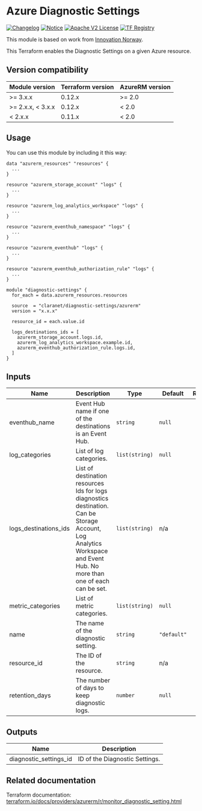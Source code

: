 # Azure Diagnostic Settings
[![Changelog](https://img.shields.io/badge/changelog-release-green.svg)](CHANGELOG.md) [![Notice](https://img.shields.io/badge/notice-copyright-yellow.svg)](NOTICE) [![Apache V2 License](https://img.shields.io/badge/license-Apache%20V2-orange.svg)](LICENSE) [![TF Registry](https://img.shields.io/badge/terraform-registry-blue.svg)](https://registry.terraform.io/modules/claranet/diagnostic-settings/azurerm/)

This module is based on work from [Innovation Norway](https://github.com/InnovationNorway/).

This Terraform enables the Diagnostic Settings on a given Azure resource.

## Version compatibility

| Module version    | Terraform version | AzureRM version |
|-------------------|-------------------|-----------------|
| >= 3.x.x          | 0.12.x            | >= 2.0          |
| >= 2.x.x, < 3.x.x | 0.12.x            | <  2.0          |
| <  2.x.x          | 0.11.x            | <  2.0          |

## Usage

You can use this module by including it this way:
```hcl
data "azurerm_resources" "resources" {
  ...
}

resource "azurerm_storage_account" "logs" {
  ...
}

resource "azurerm_log_analytics_workspace" "logs" {
  ...
}

resource "azurerm_eventhub_namespace" "logs" {
  ...
}

resource "azurerm_eventhub" "logs" {
  ...
}

resource "azurerm_eventhub_authorization_rule" "logs" {
  ...
}

module "diagnostic-settings" {
  for_each = data.azurerm_resources.resources

  source  = "claranet/diagnostic-settings/azurerm"
  version = "x.x.x"

  resource_id = each.value.id

  logs_destinations_ids = [
    azurerm_storage_account.logs.id,
    azurerm_log_analytics_workspace.example.id,
    azurerm_eventhub_authorization_rule.logs.id,
  ]
}
```

## Inputs

| Name | Description | Type | Default | Required |
|------|-------------|------|---------|:--------:|
| eventhub\_name | Event Hub name if one of the destinations is an Event Hub. | `string` | `null` | no |
| log\_categories | List of log categories. | `list(string)` | `null` | no |
| logs\_destinations\_ids | List of destination resources Ids for logs diagnostics destination. Can be Storage Account, Log Analytics Workspace and Event Hub. No more than one of each can be set. | `list(string)` | n/a | yes |
| metric\_categories | List of metric categories. | `list(string)` | `null` | no |
| name | The name of the diagnostic setting. | `string` | `"default"` | no |
| resource\_id | The ID of the resource. | `string` | n/a | yes |
| retention\_days | The number of days to keep diagnostic logs. | `number` | `null` | no |

## Outputs

| Name | Description |
|------|-------------|
| diagnostic\_settings\_id | ID of the Diagnostic Settings. |

## Related documentation

Terraform documentation: [terraform.io/docs/providers/azurerm/r/monitor_diagnostic_setting.html](https://www.terraform.io/docs/providers/azurerm/r/monitor_diagnostic_setting.html)
